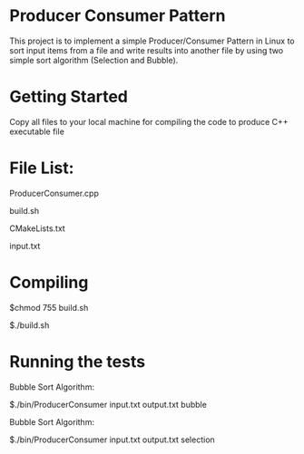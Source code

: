 # Producer Consumer Pattern

This project is to implement a simple Producer/Consumer Pattern in Linux to sort input items from a file 
and write results into another file by using two simple sort algorithm (Selection and Bubble).

# Getting Started

Copy all files to your local machine for compiling the code to produce C++ executable file

# File List:

ProducerConsumer.cpp

build.sh  

CMakeLists.txt  

input.txt


# Compiling

$chmod 755 build.sh

$./build.sh

# Running the tests

Bubble Sort Algorithm:

$./bin/ProducerConsumer input.txt output.txt bubble

Bubble Sort Algorithm:

$./bin/ProducerConsumer input.txt output.txt selection

